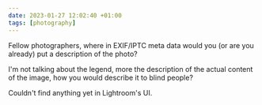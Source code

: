 ```yaml
---
date: 2023-01-27 12:02:40 +01:00
tags: [photography]
---
```


Fellow photographers, where in EXIF/IPTC meta data would you (or are you already) put a description of the photo?

I'm not talking about the legend, more the description of the actual content of the image, how you would describe it to blind people?

Couldn't find anything yet in Lightroom's UI.